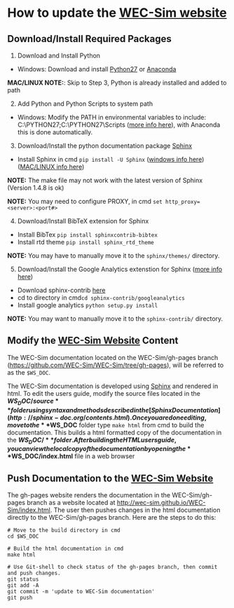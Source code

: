 
# How to update the [WEC-Sim website](http://wec-sim.github.io/WEC-Sim)

## Download/Install Required Packages
1. Download and Install Python 
  - Windows: Download and install [Python27](https://www.python.org/downloads/) or [Anaconda](https:/www.continuum.io/downloads)
 
 **MAC/LINUX NOTE:**: Skip to Step 3, Python is already installed and added to path
 
2. Add Python and Python Scripts to system path
  - Windows: Modify the PATH in environmental variables to include: C:\PYTHON27;C:\PYTHON27\Scripts ([more info here](http://stackoverflow.com/questions/3701646/how-to-add-to-the-pythonpath-in-windows-7)), with Anaconda this is done automatically. 

3. Download/Install the python documentation package [Sphinx](http://www.sphinx-doc.org/en/stable/index.html)
  - Install Sphinx in cmd ``pip install -U Sphinx`` ([windows info here](http://sphinx-doc.org/latest/install.html#windows-install-python-and-sphinx)) ([MAC/LINUX info here](http://www.sphinx-doc.org/en/stable/install.html#mac-os-x-install-sphinx-using-macports))

 **NOTE:** The make file may not work with the latest version of Sphinx (Version 1.4.8 is ok)
 
 **NOTE:** You may need to configure PROXY, in cmd ``set http_proxy=<server>:<port#>``

4. Download/Install BibTeX extension for Sphinx
  - Install BibTex ``pip install sphinxcontrib-bibtex``
  - Install rtd theme ``pip install sphinx_rtd_theme``
 
 **NOTE:** You may have to manually move it to the ``sphinx/themes/`` directory.

5. Download/Install the Google Analytics extenstion for Sphinx ([more info here](http://www.milos.curuvija.com/miscellaneous/sphinx/sphinx_google_analytics_integration.html#))
  - Download sphinx-contrib [here](https://bitbucket.org/birkenfeld/sphinx-contrib/)
  - cd to directory in cmd``cd sphinx-contrib/googleanalytics`` 
  - Install google analytics ``python setup.py install`` 

 **NOTE:** You may want to manually move it to the ``sphinx-contrib/`` directory.

## Modify the [WEC-Sim Website](http://wec-sim.github.io/WEC-Sim) Content
The WEC-Sim documentation located on the WEC-Sim/gh-pages branch (https://github.com/WEC-Sim/WEC-Sim/tree/gh-pages), will be referred to as the ``$WS_DOC``.

The WEC-Sim documentation is developed using [Sphinx](http://sphinx-doc.org/) and rendered in html. To edit  the users guide, modify the source files located in the **$WS_DOC/source** folder using syntax and methods described in the [Sphinx Documentation](http://sphinx-doc.org/contents.html). Once you are done editing, move to the **$WS_DOC** folder type ``make html`` from cmd to build the documentation. This builds a html formatted copy of the documentation in the **$WS_DOC/** folder. After building the HTML users guide, you can view the local copy of the documentation by opening the **$WS_DOC/index.html** file in a web browser

## Push Documentation to the [WEC-Sim Website](http://wec-sim.github.io/WEC-Sim)
The gh-pages website renders the documentation in the WEC-Sim/gh-pages branch as a website located at http://wec-sim.github.io/WEC-Sim/index.html. The user then pushes changes in the html documentation directly to the WEC-Sim/gh-pages branch. Here are the steps to do this:

  ```Shell
  # Move to the build directory in cmd
  cd $WS_DOC

  # Build the html documentation in cmd
  make html

  # Use Git-shell to check status of the gh-pages branch, then commit and push changes. 
  git status
  git add -A
  git commit -m 'update to WEC-Sim documentation'
  git push
  ```

